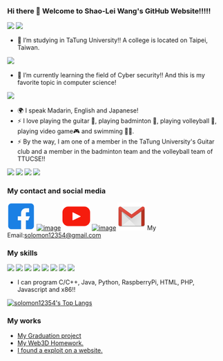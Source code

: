 ### Hi there 👋 Welcome to Shao-Lei Wang's GitHub Website!!!!!

<img src = "https://scontent-tpe1-1.xx.fbcdn.net/v/t39.30808-6/404590649_6743095445739315_6295497386571496388_n.jpg?_nc_cat=106&ccb=1-7&_nc_sid=efb6e6&_nc_ohc=VuIvmOtyJrEAX9aZ4lb&_nc_ht=scontent-tpe1-1.xx&oh=00_AfBwdfL8QMVB6iGF6F3EKbON_5rg-vYx9gFiNN49oBeB1A&oe=656CC4E4" width="40%">
<img src = "https://twphoto.soonnet.org/Photo/Photo_Resources/251898/1692184351000File/fabf3185-ab7d-4d7a-abb7-49f025debbd0_PB.jpg" width="40%">

- 🔭 I’m studying in TaTung University!! A college is located on Taipei, Taiwan.
<img src = "https://upload.wikimedia.org/wikipedia/zh/thumb/c/ca/Taiwan_Tatung_University_seal.svg/1200px-Taiwan_Tatung_University_seal.svg.png" width="15%">


- 🌱 I’m currently learning the field of Cyber security!! And this is my favorite topic in computer science!
<img src = "https://media.licdn.com/dms/image/D5612AQE0r5WC8r0HQg/article-cover_image-shrink_720_1280/0/1657711469335?e=2147483647&v=beta&t=y46kqfqImgi-IbshBGRs3lMz1HCTBvL8RjFAILShitg" width="50%">


- 🌍 I speak Madarin, English and Japanese!
- ⚡ I love playing the guitar 🎸, playing badminton 🏸, playing volleyball 🏐, playing video game🎮 and swimming 🏊‍♂️.
- ⚡ By the way, I am one of a member in the TaTung University's Guitar club and a member in the badminton team and the volleyball team of TTUCSE!!

<img src = "https://scontent-tpe1-1.xx.fbcdn.net/v/t39.30808-6/344202535_996714311497944_4601046287309866977_n.jpg?_nc_cat=100&ccb=1-7&_nc_sid=3635dc&_nc_ohc=6WBcFc0mu7EAX9vcclC&_nc_ht=scontent-tpe1-1.xx&oh=00_AfDu7ZaDtxXndgg7yTO0VRTjpyvQdnKqV1OZqnUC_L1Kgg&oe=656E75AE" width = "40%"> <img src = "https://github.com/solomon12354/solomon12354/assets/84257391/1d68d02f-b48c-4b84-a54b-a67b7100cfe7" width = "40%"> <img src="https://scontent-tpe1-1.xx.fbcdn.net/v/t39.30808-6/361624312_6304805482901649_619759271071350204_n.jpg?_nc_cat=111&ccb=1-7&_nc_sid=3635dc&_nc_ohc=6gHQDO4vFpAAX-wdNcD&_nc_ht=scontent-tpe1-1.xx&oh=00_AfCs4a-yi7AgM_WkCgO3_PJugd0t-gG_OZZNAuPA04t6EA&oe=656E074A" width="40%"> <img src="https://scontent-tpe1-1.xx.fbcdn.net/v/t39.30808-6/374180092_6452585208123675_7147001260688762168_n.jpg?_nc_cat=106&ccb=1-7&_nc_sid=3635dc&_nc_ohc=nA_tsW1IRJQAX8SaXjj&_nc_ht=scontent-tpe1-1.xx&oh=00_AfAr70LHpmNzfRMPSbzviqIFIUNrg0PaOmL-46tdD-Fieg&oe=656E9389" width="40%">


### My contact and social media

[![image](https://github.com/solomon12354/solomon12354/blob/main/facebook.png?raw=true)](https://www.facebook.com/slwang1/) [![image](https://github.com/solomon12354/solomon12354/assets/84257391/d1fcc494-da79-48f5-9a95-f77eab50fb83)](https://www.instagram.com/shao_lei_900518/?hl=zh-tw) [![image](https://github.com/solomon12354/solomon12354/blob/main/youtube.png?raw=true)](https://www.youtube.com/@shao-leiwang6486) [![image](https://github.com/solomon12354/solomon12354/assets/84257391/5b7ccaa8-7bed-4ec1-84ac-a37f92e23c8a)](https://www.dcard.tw/@kwangk.) [![image](https://github.com/solomon12354/solomon12354/blob/main/gmail.png?raw=true)](mailto:solomon12354@gmail.com)
My Email:solomon12354@gmail.com

### My skills

<img src = "https://skillicons.dev/icons?i=c">  <img src = "https://skillicons.dev/icons?i=cpp">  <img src = "https://skillicons.dev/icons?i=java">  <img src = "https://skillicons.dev/icons?i=python">
<img src = "https://skillicons.dev/icons?i=raspberrypi">  <img src = "https://skillicons.dev/icons?i=html">  <img src = "https://skillicons.dev/icons?i=php">  <img src = "https://skillicons.dev/icons?i=javascript">

- I can program C/C++, Java, Python, RaspberryPi, HTML, PHP, Javascript and x86!!

[![solomon12354's Top Langs](https://github-readme-stats.vercel.app/api/top-langs/?username=solomon12354&theme=github_dark&layout=compact)](https://github.com/anuraghazra/github-readme-stats)

### My works
- <a href="https://github.com/solomon12354/AIOT_detect_tomato">My Graduation project</a>
- <a href="https://solomon12354.github.io/W3D_hw/">My Web3D Homework.</a>
- <a href="https://www.youtube.com/watch?v=MWNQtbnyI1c">I found a exploit on a website.</a>

<!--
**solomon12354/solomon12354** is a ✨ _special_ ✨ repository because its `README.md` (this file) appears on your GitHub profile.

Here are some ideas to get you started:

- 🔭 I’m currently working on ...
- 🌱 I’m currently learning ...
- 👯 I’m looking to collaborate on ...
- 🤔 I’m looking for help with ...
- 💬 Ask me about ...
- 📫 How to reach me: ...
- 😄 Pronouns: ...
- ⚡ Fun fact: ...
-->
